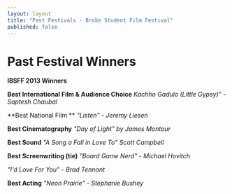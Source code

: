```yaml
---
layout: layout
title: "Past Festivals - Broke Student Film Festival"
published: false
---
```


# Past Festival Winners

**IBSFF 2013 Winners**


**Best International Film & Audience Choice**
_Kachho Gadulo (Little Gypsy)" - Saptesh Chaubal_




**Best National Film **
_"Listen" - Jeremy Liesen_





**Best Cinematography**
_"Day of Light" by James Montour_




**Best Sound**
_"A Song a Fall in Love To" Scott Campbell_




**Best Screenwriting (tie)**
_"Board Game Nerd" - Michael Hovitch_

_"I'd Love For You" - Brad Tennant_



**Best Acting**
_"Neon Prairie" - Stephanie Bushey_